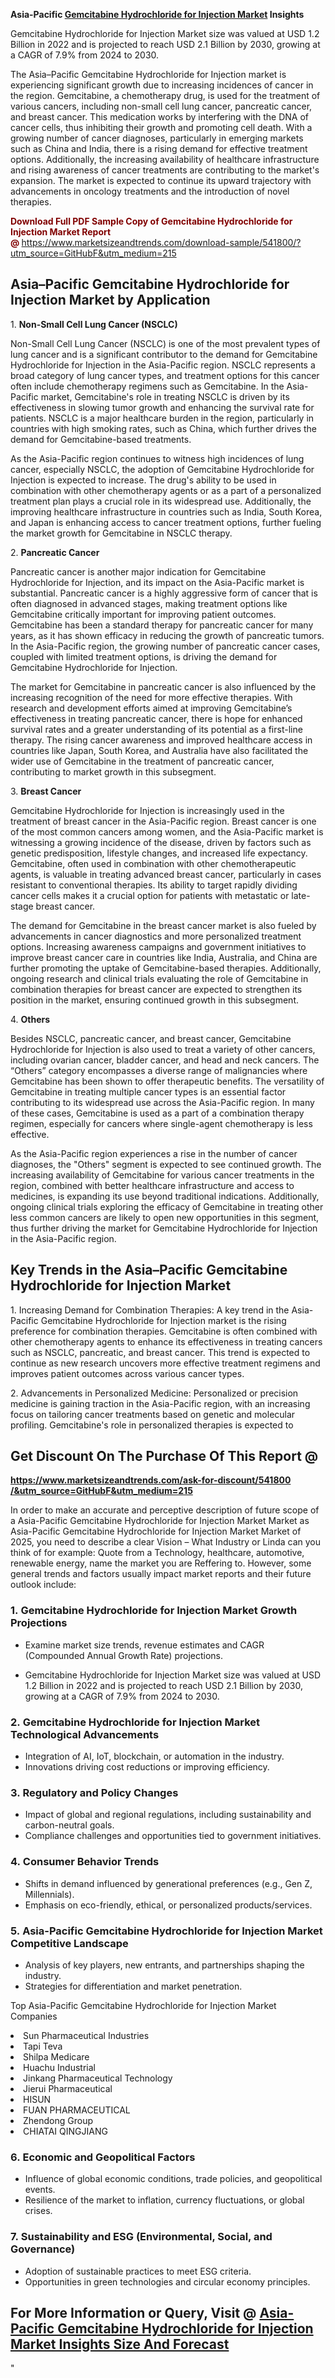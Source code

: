 <p><strong>Asia-Pacific&nbsp;<a href=""https://www.marketsizeandtrends.com/download-sample/541800/&amp;utm_source=GitHubF&amp;utm_medium=215"">Gemcitabine Hydrochloride for Injection Market</a> Insights</strong></p><p>Gemcitabine Hydrochloride for Injection Market size was valued at USD 1.2 Billion in 2022 and is projected to reach USD 2.1 Billion by 2030, growing at a CAGR of 7.9% from 2024 to 2030.</p><p><p>The Asia–Pacific Gemcitabine Hydrochloride for Injection market is experiencing significant growth due to increasing incidences of cancer in the region. Gemcitabine, a chemotherapy drug, is used for the treatment of various cancers, including non-small cell lung cancer, pancreatic cancer, and breast cancer. This medication works by interfering with the DNA of cancer cells, thus inhibiting their growth and promoting cell death. With a growing number of cancer diagnoses, particularly in emerging markets such as China and India, there is a rising demand for effective treatment options. Additionally, the increasing availability of healthcare infrastructure and rising awareness of cancer treatments are contributing to the market's expansion. The market is expected to continue its upward trajectory with advancements in oncology treatments and the introduction of novel therapies.<p><strong><span style="color: #800000;">Download Full PDF Sample Copy of Gemcitabine Hydrochloride for Injection Market Report @</span>&nbsp;</strong><a href="https://www.marketsizeandtrends.com/download-sample/541800/?utm_source=GitHubF&amp;utm_medium=215" target="_blank">https://www.marketsizeandtrends.com/download-sample/541800/?utm_source=GitHubF&amp;utm_medium=215</a></p></p><h2>Asia–Pacific Gemcitabine Hydrochloride for Injection Market by Application</h2><p>1. <b>Non-Small Cell Lung Cancer (NSCLC)</b></p><p>Non-Small Cell Lung Cancer (NSCLC) is one of the most prevalent types of lung cancer and is a significant contributor to the demand for Gemcitabine Hydrochloride for Injection in the Asia-Pacific region. NSCLC represents a broad category of lung cancer types, and treatment options for this cancer often include chemotherapy regimens such as Gemcitabine. In the Asia-Pacific market, Gemcitabine's role in treating NSCLC is driven by its effectiveness in slowing tumor growth and enhancing the survival rate for patients. NSCLC is a major healthcare burden in the region, particularly in countries with high smoking rates, such as China, which further drives the demand for Gemcitabine-based treatments.<p>As the Asia-Pacific region continues to witness high incidences of lung cancer, especially NSCLC, the adoption of Gemcitabine Hydrochloride for Injection is expected to increase. The drug's ability to be used in combination with other chemotherapy agents or as a part of a personalized treatment plan plays a crucial role in its widespread use. Additionally, the improving healthcare infrastructure in countries such as India, South Korea, and Japan is enhancing access to cancer treatment options, further fueling the market growth for Gemcitabine in NSCLC therapy.</p><p>2. <b>Pancreatic Cancer</b></p><p>Pancreatic cancer is another major indication for Gemcitabine Hydrochloride for Injection, and its impact on the Asia-Pacific market is substantial. Pancreatic cancer is a highly aggressive form of cancer that is often diagnosed in advanced stages, making treatment options like Gemcitabine critically important for improving patient outcomes. Gemcitabine has been a standard therapy for pancreatic cancer for many years, as it has shown efficacy in reducing the growth of pancreatic tumors. In the Asia-Pacific region, the growing number of pancreatic cancer cases, coupled with limited treatment options, is driving the demand for Gemcitabine Hydrochloride for Injection. <p>The market for Gemcitabine in pancreatic cancer is also influenced by the increasing recognition of the need for more effective therapies. With research and development efforts aimed at improving Gemcitabine’s effectiveness in treating pancreatic cancer, there is hope for enhanced survival rates and a greater understanding of its potential as a first-line therapy. The rising cancer awareness and improved healthcare access in countries like Japan, South Korea, and Australia have also facilitated the wider use of Gemcitabine in the treatment of pancreatic cancer, contributing to market growth in this subsegment.</p><p>3. <b>Breast Cancer</b></p><p>Gemcitabine Hydrochloride for Injection is increasingly used in the treatment of breast cancer in the Asia-Pacific region. Breast cancer is one of the most common cancers among women, and the Asia-Pacific market is witnessing a growing incidence of the disease, driven by factors such as genetic predisposition, lifestyle changes, and increased life expectancy. Gemcitabine, often used in combination with other chemotherapeutic agents, is valuable in treating advanced breast cancer, particularly in cases resistant to conventional therapies. Its ability to target rapidly dividing cancer cells makes it a crucial option for patients with metastatic or late-stage breast cancer.<p>The demand for Gemcitabine in the breast cancer market is also fueled by advancements in cancer diagnostics and more personalized treatment options. Increasing awareness campaigns and government initiatives to improve breast cancer care in countries like India, Australia, and China are further promoting the uptake of Gemcitabine-based therapies. Additionally, ongoing research and clinical trials evaluating the role of Gemcitabine in combination therapies for breast cancer are expected to strengthen its position in the market, ensuring continued growth in this subsegment.</p><p>4. <b>Others</b></p><p>Besides NSCLC, pancreatic cancer, and breast cancer, Gemcitabine Hydrochloride for Injection is also used to treat a variety of other cancers, including ovarian cancer, bladder cancer, and head and neck cancers. The “Others” category encompasses a diverse range of malignancies where Gemcitabine has been shown to offer therapeutic benefits. The versatility of Gemcitabine in treating multiple cancer types is an essential factor contributing to its widespread use across the Asia-Pacific region. In many of these cases, Gemcitabine is used as a part of a combination therapy regimen, especially for cancers where single-agent chemotherapy is less effective.<p>As the Asia-Pacific region experiences a rise in the number of cancer diagnoses, the "Others" segment is expected to see continued growth. The increasing availability of Gemcitabine for various cancer treatments in the region, combined with better healthcare infrastructure and access to medicines, is expanding its use beyond traditional indications. Additionally, ongoing clinical trials exploring the efficacy of Gemcitabine in treating other less common cancers are likely to open new opportunities in this segment, thus further driving the market for Gemcitabine Hydrochloride for Injection in the Asia-Pacific region.</p><h2>Key Trends in the Asia–Pacific Gemcitabine Hydrochloride for Injection Market</h2><p>1. Increasing Demand for Combination Therapies: A key trend in the Asia-Pacific Gemcitabine Hydrochloride for Injection market is the rising preference for combination therapies. Gemcitabine is often combined with other chemotherapy agents to enhance its effectiveness in treating cancers such as NSCLC, pancreatic, and breast cancer. This trend is expected to continue as new research uncovers more effective treatment regimens and improves patient outcomes across various cancer types.</p><p>2. Advancements in Personalized Medicine: Personalized or precision medicine is gaining traction in the Asia-Pacific region, with an increasing focus on tailoring cancer treatments based on genetic and molecular profiling. Gemcitabine's role in personalized therapies is expected to</p><h2><strong>Get Discount On The Purchase Of This Report @&nbsp;</strong></h2><p><strong><a href=""https://www.marketsizeandtrends.com/ask-for-discount/541800/&amp;utm_source=GitHubF&amp;utm_medium=215"" target=""_blank"">https://www.marketsizeandtrends.com/ask-for-discount/541800<br />/&amp;utm_source=GitHubF&amp;utm_medium=215</a></strong></p><p>In order to make an accurate and perceptive description of future scope of a Asia-Pacific&nbsp;Gemcitabine Hydrochloride for Injection Market Market as Asia-Pacific&nbsp;Gemcitabine Hydrochloride for Injection Market Market of 2025, you need to describe a clear Vision &ndash; What Industry or Linda can you think of for example: Quote from a Technology, healthcare, automotive, renewable energy, name the market you are Reffering to. However, some general trends and factors usually impact market reports and their future outlook include:</p><h3>1.&nbsp;<strong>Gemcitabine Hydrochloride for Injection Market Growth Projections</strong></h3><ul><li>Examine market size trends, revenue estimates and CAGR (Compounded Annual Growth Rate) projections.</li><li><p>Gemcitabine Hydrochloride for Injection Market size was valued at USD 1.2 Billion in 2022 and is projected to reach USD 2.1 Billion by 2030, growing at a CAGR of 7.9% from 2024 to 2030.</p></li></ul><h3>2.&nbsp;<strong>Gemcitabine Hydrochloride for Injection Market Technological Advancements</strong></h3><ul><li>Integration of AI, IoT, blockchain, or automation in the industry.</li><li>Innovations driving cost reductions or improving efficiency.</li></ul><h3>3.&nbsp;<strong>Regulatory and Policy Changes</strong></h3><ul><li>Impact of global and regional regulations, including sustainability and carbon-neutral goals.</li><li>Compliance challenges and opportunities tied to government initiatives.</li></ul><h3>4.&nbsp;<strong>Consumer Behavior Trends</strong></h3><ul><li>Shifts in demand influenced by generational preferences (e.g., Gen Z, Millennials).</li><li>Emphasis on eco-friendly, ethical, or personalized products/services.</li></ul><h3>5.&nbsp;<strong>Asia-Pacific Gemcitabine Hydrochloride for Injection Market Competitive Landscape</strong></h3><ul><li>Analysis of key players, new entrants, and partnerships shaping the industry.</li><li>Strategies for differentiation and market penetration.</li></ul><p data-pm-slice=""1 1 []"">Top Asia-Pacific Gemcitabine Hydrochloride for Injection Market Companies</p><div data-test-id=""""><p><li>Sun Pharmaceutical Industries</li><li> Tapi Teva</li><li> Shilpa Medicare</li><li> Huachu Industrial</li><li> Jinkang Pharmaceutical Technology</li><li> Jierui Pharmaceutical</li><li> HISUN</li><li> FUAN PHARMACEUTICAL</li><li> Zhendong Group</li><li> CHIATAI QINGJIANG</li></p></div><h3>6.&nbsp;<strong>Economic and Geopolitical Factors</strong></h3><ul><li>Influence of global economic conditions, trade policies, and geopolitical events.</li><li>Resilience of the market to inflation, currency fluctuations, or global crises.</li></ul><h3>7.&nbsp;<strong>Sustainability and ESG (Environmental, Social, and Governance)</strong></h3><ul><li>Adoption of sustainable practices to meet ESG criteria.</li><li>Opportunities in green technologies and circular economy principles.</li></ul><h2><strong>For More Information or Query, Visit @&nbsp;</strong><a href=""https://www.verifiedmarketreports.com/product/gemcitabine-hydrochloride-for-injection-market/"" target=""_blank"">Asia-Pacific Gemcitabine Hydrochloride for Injection Market Insights Size And Forecast</a></h2>"
